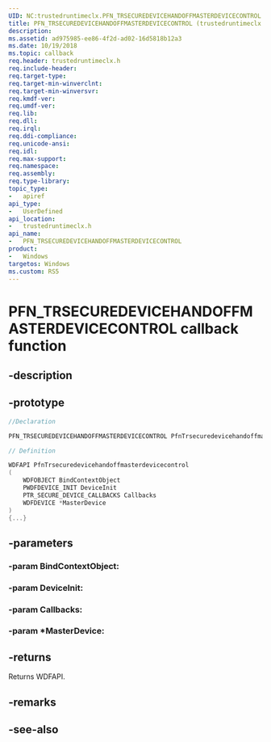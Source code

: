 ```yaml
---
UID: NC:trustedruntimeclx.PFN_TRSECUREDEVICEHANDOFFMASTERDEVICECONTROL
title: PFN_TRSECUREDEVICEHANDOFFMASTERDEVICECONTROL (trustedruntimeclx.h)
description: 
ms.assetid: ad975985-ee86-4f2d-ad02-16d5818b12a3
ms.date: 10/19/2018
ms.topic: callback
req.header: trustedruntimeclx.h
req.include-header:
req.target-type:
req.target-min-winverclnt:
req.target-min-winversvr:
req.kmdf-ver:
req.umdf-ver:
req.lib:
req.dll:
req.irql: 
req.ddi-compliance:
req.unicode-ansi:
req.idl:
req.max-support:
req.namespace:
req.assembly:
req.type-library: 
topic_type: 
-	apiref
api_type: 
-	UserDefined
api_location: 
-	trustedruntimeclx.h
api_name: 
-	PFN_TRSECUREDEVICEHANDOFFMASTERDEVICECONTROL
product:
-	Windows
targetos: Windows
ms.custom: RS5
---
```


# PFN_TRSECUREDEVICEHANDOFFMASTERDEVICECONTROL callback function

## -description

 

## -prototype

```cpp
//Declaration

PFN_TRSECUREDEVICEHANDOFFMASTERDEVICECONTROL PfnTrsecuredevicehandoffmasterdevicecontrol; 

// Definition

WDFAPI PfnTrsecuredevicehandoffmasterdevicecontrol 
(
	WDFOBJECT BindContextObject
	PWDFDEVICE_INIT DeviceInit
	PTR_SECURE_DEVICE_CALLBACKS Callbacks
	WDFDEVICE *MasterDevice
)
{...}

```

## -parameters

### -param BindContextObject: 
### -param DeviceInit: 
### -param Callbacks: 
### -param *MasterDevice: 



## -returns

Returns WDFAPI.

## -remarks




## -see-also
